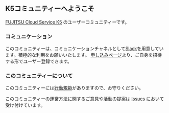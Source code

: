 ## K5コミュニティーへようこそ

[FUJITSU Cloud Service K5](http://jp.fujitsu.com/solutions/cloud/k5/) のユーザーコミュニティーです。

### コミュニケーション

このコミュニティーは、コミュニケーションチャネルとして[Slack](https://k5-community.slack.com)を用意しています。積極的な利用をお願いいたします。
[申し込みページ](https://k5-community.jp-east-1.cf-app.net)より、ご自身を招待する形でユーザー登録できます。

### このコミュニティーについて

このコミュニティーには[行動規範](https://k5-community.github.io/ja/code-of-conduct)がありますので、お守りください。

このコミュニティーの運営方法に関するご意見や活動の提案は [Issues](https://github.com/k5-community/ja/issues) において受け付けています。
